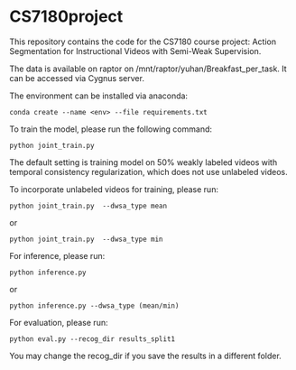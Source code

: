 # CS7180project

This repository contains the code for the CS7180 course project: Action Segmentation for Instructional Videos with Semi-Weak Supervision.

The data is available on raptor on /mnt/raptor/yuhan/Breakfast_per_task. It can be accessed via Cygnus server.

The environment can be installed via anaconda:
```
conda create --name <env> --file requirements.txt
```
To train the model, please run the following command:
```
python joint_train.py 
```
The default setting is training model on 50% weakly labeled videos with temporal consistency regularization, which does not use unlabeled videos.

To incorporate unlabeled videos for training, please run:
```
python joint_train.py  --dwsa_type mean 
```
or 
```
python joint_train.py  --dwsa_type min
```

For inference, please run:
```
python inference.py
```
or
```
python inference.py --dwsa_type (mean/min)
```
For evaluation, please run:
```
python eval.py --recog_dir results_split1
```
You may change the recog_dir if you save the results in a different folder.

